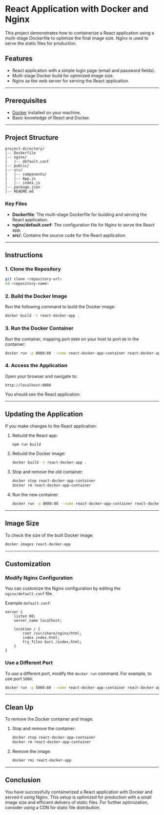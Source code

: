 
# React Application with Docker and Nginx

This project demonstrates how to containerize a React application using a multi-stage Dockerfile to optimize the final image size. Nginx is used to serve the static files for production.

## Features
- React application with a simple login page (email and password fields).
- Multi-stage Docker build for optimized image size.
- Nginx as the web server for serving the React application.

---

## Prerequisites
- [Docker](https://docs.docker.com/get-docker/) installed on your machine.
- Basic knowledge of React and Docker.

---

## Project Structure
```
project-directory/
|-- Dockerfile
|-- nginx/
|   |-- default.conf
|-- public/
|-- src/
|   |-- components/
|   |-- App.js
|   |-- index.js
|-- package.json
|-- README.md
```

### Key Files
- **Dockerfile**: The multi-stage Dockerfile for building and serving the React application.
- **nginx/default.conf**: The configuration file for Nginx to serve the React app.
- **src/**: Contains the source code for the React application.

---

## Instructions

### 1. Clone the Repository
```bash
git clone <repository-url>
cd <repository-name>
```

### 2. Build the Docker Image
Run the following command to build the Docker image:
```bash
docker build -t react-docker-app .
```

### 3. Run the Docker Container
Run the container, mapping port `8080` on your host to port `80` in the container:
```bash
docker run -p 8080:80 --name react-docker-app-container react-docker-app
```

### 4. Access the Application
Open your browser and navigate to:
```
http://localhost:8080
```
You should see the React application.

---

## Updating the Application
If you make changes to the React application:
1. Rebuild the React app:
   ```bash
   npm run build
   ```
2. Rebuild the Docker image:
   ```bash
   docker build -t react-docker-app .
   ```
3. Stop and remove the old container:
   ```bash
   docker stop react-docker-app-container
   docker rm react-docker-app-container
   ```
4. Run the new container:
   ```bash
   docker run -p 8080:80 --name react-docker-app-container react-docker-app
   ```

---

## Image Size
To check the size of the built Docker image:
```bash
docker images react-docker-app
```

---

## Customization
### Modify Nginx Configuration
You can customize the Nginx configuration by editing the `nginx/default.conf` file.

Example `default.conf`:
```nginx
server {
    listen 80;
    server_name localhost;

    location / {
        root /usr/share/nginx/html;
        index index.html;
        try_files $uri /index.html;
    }
}
```

### Use a Different Port
To use a different port, modify the `docker run` command. For example, to use port `5000`:
```bash
docker run -p 5000:80 --name react-docker-app-container react-docker-app
```

---

## Clean Up
To remove the Docker container and image:
1. Stop and remove the container:
   ```bash
   docker stop react-docker-app-container
   docker rm react-docker-app-container
   ```
2. Remove the image:
   ```bash
   docker rmi react-docker-app
   ```

---

## Conclusion
You have successfully containerized a React application with Docker and served it using Nginx. This setup is optimized for production with a small image size and efficient delivery of static files. For further optimization, consider using a CDN for static file distribution.
